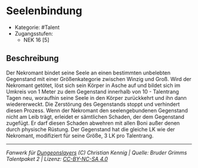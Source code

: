 <!---
Dies ist ein Fanwerk für DUNGEONSLAYERS (C) von Christian Kennig

Quellen:      [Bruder Grimms Talentpaket 2](https://www.f-space.de/ds4/downloads.html)
              [Talentbeschreibungen](https://www.f-space.de/ds4/tools-talentcards.html)
License:      [CC-BY-NC-SA 4.0](https://creativecommons.org/licenses/by-nc-sa/4.0/deed.de)
Richtlinien:  [Fanwerkrichtlinien](https://www.dungeonslayers.net/fanwerk-richtlinien/)
Autor:        Zauberlehrling
-->

  
# Seelenbindung  
- Kategorie: #Talent  
- Zugangsstufen:  
  - NEK 16 [5]  

## Beschreibung  
Der Nekromant bindet seine Seele an einen bestimmten unbelebten Gegenstand mit einer Größenkategorie zwischen Winzig und Groß. Wird der Nekromant getötet, löst sich sein Körper in Asche auf und bildet sich im Umkreis von 1 Meter zu dem Gegenstand innerhalb von 10 - Talentrang Tagen neu, woraufhin seine Seele in den Körper zurückkehrt und ihn dann wiedererweckt. Die Zerstörung des Gegenstands stoppt und verhindert diesen Prozess. Wenn der Nekromant den seelengebundenen Gegenstand nicht am Leib trägt, erleidet er sämtlichen Schaden, der dem Gegenstand zugefügt. Er darf diesen Schaden abwehren mit allen Boni außer denen durch physische Rüstung. Der Gegenstand hat die gleiche LK wie der Nekromant, modifiziert für seine Größe, 3 LK pro Talentrang.


___  
*Fanwerk für [Dungeonslayers](https://www.dungeonslayers.net/) (C) Christian Kennig | Quelle: Bruder Grimms Talentpaket 2 | Lizenz: [CC-BY-NC-SA 4.0](https://creativecommons.org/licenses/by-nc-sa/4.0/deed.de)*  